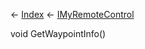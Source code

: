 ← [Index](Api-Index) ← [IMyRemoteControl](Sandbox.ModAPI.Ingame.IMyRemoteControl)

void GetWaypointInfo()